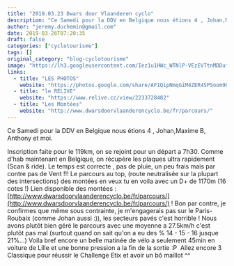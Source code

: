 ```yaml
---
title: "2019.03.23 Dwars door Vlaanderen cyclo"
description: "Ce Samedi pour la DDV en Belgique nous étions 4 , Johan,Maxime B, Anthony et moi."
author: "jeremy.duchemin@gmail.com"
date: 2019-03-26T07:20:35
draft: false
categories: ["cyclotourisme"]
tags: []
original_category: "blog-cyclotourisme"
image: "https://lh3.googleusercontent.com/Iez1u1HWc_WTNlP-VEzEVTtnMDDufa6Js-OVdqYKvvfv-sbkq0aSn_aHAoMcMfBsCzMeU6hj1I5qeYy8CWZAOD1_GeoS3L4TtstmBgyGVckgr18adMCyTFvfL-l9UIygbYBrRx_cneeisbGrLQ28j4ZTiv0vwNPZNzTM5iJFDGvVJMu4oQS4QIAzgz5HYX2vlWoUYCFoHnKB3M07As-_zk0Q2nBVrlfGySGKSiCrTbLNnuOU-nQ6fD-60eCkNflbEWqwKAHtvdANKeU8VHrgJBOplXf9mdr0-lZHX8ed8CJgF7Y7NRwtOKlf50c1EllT5gq0CudVWizYHRQonxRC-43dSZo901XIXX9M_Bj4aTd6uip3GH7a-TPfUExN-Mfo04OsKFH3Rhcmkd5JxLXnWB5wOo_mFHOyF9jcFj26NnFEGiNFI1eOdjLee3y2Icbo-Sk6Xw7TRKpuWQ7OfrrmsnpwzAs9Mi35V1JVjkTkW1KKmcSDTGB1YtbKxWzL7SFvd0YQwfBKiVK_09hqHudBwxoyvegoNCgMKLQH7yYUQ38vruxzFtLDQbu4UH-2TJaPLmmxcY11UaG3wdhNbta62WHmxcBinZkW_kB-IRZ8lRYe6oNjM-U90aqaf4ck6ryXitc0wc-y0KYjJRCweOYsBdQAm3TfTZznTNvBMlOP8xMjAg2j0MNI_ZMLuSLSnjU1T5Y-TxV5IFaVvP48E7F7iFJyGA=w576-h767-no"
links:
  - title: "LES PHOTOS"
    website: "https://photos.google.com/share/AF1QipNmqGiM4ZER4SPSoom9012UE6MDXSelJ8bupXJ5hl42SYNsDLsb03vP41IOop32nA?key=YzJ6OXFTRnFWRXY4blJsLTRvSVhXS0RXc2lDS0lR"
  - title: "le RELIVE"
    website: "https://www.relive.cc/view/2233728482"
  - title: "Les Montées"
    website: "http://www.dwarsdoorvlaanderencyclo.be/fr/parcours/"
---
```


Ce Samedi pour la DDV en Belgique nous étions 4 , Johan,Maxime B, Anthony et moi.

<!--more-->

Inscription faite pour le 119km, on se rejoint pour un départ a 7h30.
Comme d'hab maintenant en Belgique, on récupère&nbsp;les plaques ultra rapidement (Scan &amp; ride).
Le temps est correcte , pas de pluie, un peu frais mais par contre pas de Vent !!!
Le parcours au top, (route neutralisée sur la plupart des intersections) des montées en veux tu en voila avec un D+ de 1170m (16 cotes !)
Lien disponible des montées : [http://www.dwarsdoorvlaanderencyclo.be/fr/parcours/](http://www.dwarsdoorvlaanderencyclo.be/fr/parcours/)&nbsp;!
Bon par contre, je confirmes que même&nbsp;sous contrainte, je m'engagerais pas sur le Paris-Roubaix (comme Johan aussi :)), les secteurs pavés c'est horrible&nbsp;!
Nous avons plutôt&nbsp;bien géré le parcours avec une moyenne a 27.5km/h c'est plutôt&nbsp;pas mal (surtout quand on sait qu'on a eu des % 14 - 15 - 16 jusque 21%...)
Voila bref encore un belle matinée de vélo a seulement 45min en voiture de Lille et une bonne pression a la fin de la sortie :P&nbsp;
Allez encore 3 Classique pour réussir le Challenge Etix et avoir un bô maillot ^^